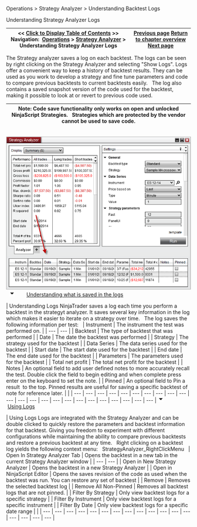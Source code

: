 ﻿
Operations \> Strategy Analyzer \> Understanding Backtest Logs

Understanding Strategy Analyzer Logs

| \<\< [Click to Display Table of Contents](backtest_logs.md) \>\> **Navigation:**     [Operations](operations-1.md) \> [Strategy Analyzer](strategy_analyzer-1.md) \> Understanding Strategy Analyzer Logs | [Previous page](basket_test-1.md) [Return to chapter overview](strategy_analyzer-1.md) [Next page](reviewing_performance_results-1.md) |
| --- | --- |
The Strategy analyzer saves a log on each backtest. The logs can be seen by right clicking on the Strategy Analyzer and selecting "Show Logs". Logs offer a convenient way to keep a history of backtest results. They can be used as you work to develop a strategy and fine tune parameters and code to compare previous backtests to current backtests easily. 
 
The log also contains a saved snapshot version of the code used for the backtest, making it possible to look at or revert to previous code used. 
 

| Note: Code save functionality only works on open and unlocked NinjaScript Strategies.   Strategies which are protected by the vendor cannot be used to save code. |
| --- |
 
![StrategyAnalyzer_ShowLog](strategyanalyzer_showlog.png)
 
![tog_minus](tog_minus-1.gif)        [Understanding what is saved in the logs](javascript:HMToggle('toggle','UnderstandingLogs','UnderstandingLogs_ICON'))

| Understanding Logs NinjaTrader saves a log each time you perform a backtest in the strategyt analyzer. It saves several key information in the log which makes it easier to iterate on a strategy over time.    The log saves the following information per test:     | Instrument | The instrument the test was performed on. | | --- | --- | | Backtest | The type of backtest that was performed | | Date | The date the backtest was performed | | Strategy | The strategy used for the backtest | | Data Series | The data series used for the backtest | | Start date | The start date used for the backtest | | End date | The end date used for the backtest | | Parameters | The parameters used for the backtest | | Total net profit | The total net profit for the backtest | | Notes | An optional field to add user defined notes to more accurately recall the test. Double click the field to begin editing and when complete press enter on the keyboard to set the note. | | Pinned | An optional field to Pin a result  to the top. Pinned results are useful for saving a specific backtest of note for reference later. | |
| --- | --- | --- | --- | --- | --- | --- | --- | --- | --- | --- | --- | --- | --- | --- | --- | --- | --- | --- | --- | --- | --- | --- |
![tog_minus](tog_minus-1.gif)        [Using Logs](javascript:HMToggle('toggle','UsingLogs','UsingLogs_ICON'))

| Using Logs Logs are integrated with the Strategy Analyzer and can be double clicked to quickly restore the parameters and backtest information for that backtest. Giving you freedom to experiment with different configurations while maintaining the ability to compare previous backtests and restore a previous backtest at any time.   Right clicking on a backtest log yields the following context menu:   StrategyAnalyzer_RightClickMenu     | Open In Strategy Analyzer Tab | Opens the backtest in a new tab in the current Strategy Analyzer window | | --- | --- | | Open in New Strategy Analyzer | Opens the backtest in a new Strategy Analyzer | | Open in NinjaScript Editor | Opens the saves revision of the code as used when the backtest was run. You can restore any set of backtest | | Remove | Removes the selected backtest log | | Remove All Non\-Pinned | Removes all backtest logs that are not pinned. | | Filter By Strategy | Only view backtest logs for a specific strategy | | Filter By Instrument | Only view backtest logs for a specific instrument | | Filter By Date | Only view backtest logs for a specific date range | |
| --- | --- | --- | --- | --- | --- | --- | --- | --- | --- | --- | --- | --- | --- | --- | --- | --- |

